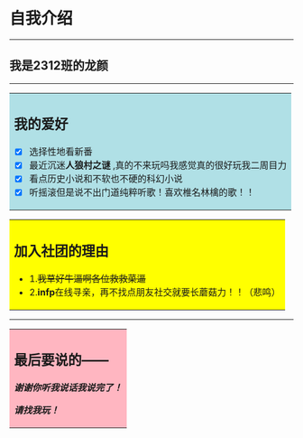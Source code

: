 # **自我介绍**
-----

## 我是2312班的**龙颜**

-------

<table><tr><td bgcolor=PowderBlue>

## **我的爱好**
-  [x] 选择性地看新番
-  [x] 最近沉迷**人狼村之谜** ,真的不来玩吗我感觉真的很好玩我二周目力
-   [x] 看点历史小说和不软也不硬的科幻小说
-   [x] 听摇滚但是说不出门道纯粹听歌！喜欢椎名林檎的歌！！
</td></tr></table>
<table><tr><td bgcolor=yellow>

## **加入社团的理由**
-  1.~~我草好牛逼啊各位救救菜逼~~
-  2.**infp**在线寻亲，再不找点朋友社交就要长蘑菇力！！（悲鸣）
</td></tr></table>

-----------

<table><tr><td bgcolor=LightPink>

## **最后要说的——**
 ***谢谢你听我说话我说完了！***

***请找我玩！***

</td></tr></table>

